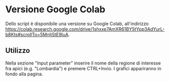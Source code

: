 # Versione Google Colab

Dello script è disponibile una versione su Google Colab, all'indirizzo https://colab.research.google.com/drive/1shxxe7AmXR61BY5tYpp3AdYurL-b8Kts#scrollTo=5MnIjStE9luA.

## Utilizzo
Nella sezione "Input parameter" inserire il nome della regione di interesse fra apici (e.g. "Lombardia") e premere CTRL+Invio.
I grafici appariranno in fondo alla pagina.
